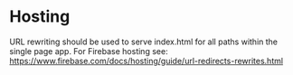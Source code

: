 # Hosting

URL rewriting should be used to serve index.html for all paths within the single page app. For Firebase hosting see:
https://www.firebase.com/docs/hosting/guide/url-redirects-rewrites.html